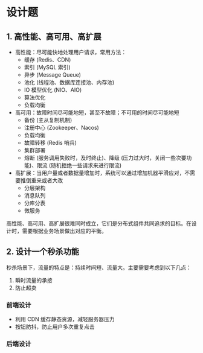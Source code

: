 # 设计题

## 1. 高性能、高可用、高扩展

- 高性能：尽可能快地处理用户请求，常用方法：
	- 缓存 (Redis、CDN)
	- 索引 (MySQL 索引)
	- 异步 (Message Queue)
	- 池化 (线程池、数据库连接池、内存池)
	- IO 模型优化 (NIO、AIO)
	- 算法优化
	- 负载均衡
- 高可用：故障时间尽可能地短，甚至不故障；不可用的时间尽可能地短
	- 备份 (主从复制机制)
	- 注册中心 (Zookeeper、Nacos)
	- 负载均衡
	- 故障转移 (Redis 哨兵)
	- 集群部署
	- 熔断 (服务调用失败时，及时终止)、降级 (压力过大时，关闭一些次要功能)、限流 (随机拒绝一些请求来进行限流)
- 高扩展：当用户量或者数据量增加时，系统可以通过增加机器平滑应对，不需要推倒重来或者大改
	- 分层架构
	- 消息队列
	- 分库分表
	- 微服务

高性能、高可用、高扩展很难同时成立，它们是分布式组件共同追求的目标。在设计时，需要根据业务场景做出对应的平衡。

## 2. 设计一个秒杀功能

秒杀场景下，流量的特点是：持续时间短、流量大。主要需要考虑到以下几点：

1. 瞬时流量的承接
2. 防止超卖

### 前端设计

- 利用 CDN 缓存静态资源，减轻服务器压力
- 按钮防抖，防止用户多次重复点击

### 后端设计

